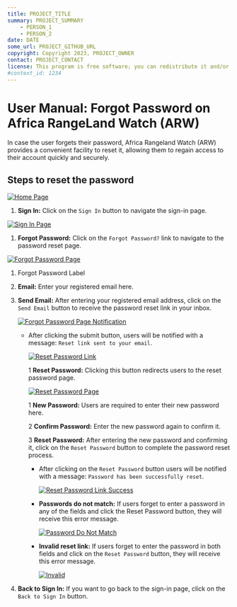 ```yaml
---
title: PROJECT_TITLE
summary: PROJECT_SUMMARY
    - PERSON_1
    - PERSON_2
date: DATE
some_url: PROJECT_GITHUB_URL
copyright: Copyright 2023, PROJECT_OWNER
contact: PROJECT_CONTACT
license: This program is free software; you can redistribute it and/or modify it under the terms of the GNU Affero General Public License as published by the Free Software Foundation; either version 3 of the License, or (at your option) any later version.
#context_id: 1234
---
```


# User Manual: Forgot Password on Africa RangeLand Watch (ARW)

In case the user forgets their password, Africa Rangeland Watch (ARW) provides a convenient facility to reset it, allowing them to regain access to their account quickly and securely.

## Steps to reset the password

[![Home Page](./img/forgot-password-img-1.png)](./img/forgot-password-img-1.png)

1. **Sign In:** Click on the `Sign In` button to navigate the sign-in page.

[![Sign In Page](./img/forgot-password-img-2.png)](./img/forgot-password-img-2.png)

1. **Forgot Password:** Click on the `Forgot Password?` link to navigate to the password reset page.

[![Forgot Password Page](./img/forgot-password-img-3.png)](./img/forgot-password-img-3.png)

1. Forgot Password Label
2. **Email:** Enter your registered email here.
3. **Send Email:** After entering your registered email address, click on the `Send Email` button to receive the password reset link in your inbox.

    [![Forgot Password Page Notification](./img/forgot-password-img-4.png)](./img/forgot-password-img-4.png)

    * After clicking the submit button, users will be notified with a message: `Reset link sent to your email`.

        [![Reset Password Link](./img/forgot-password-img-5.png)](./img/forgot-password-img-5.png)

        1 **Reset Password:** Clicking this button redirects users to the reset password page.

        [![Reset Password Page](./img/forgot-password-img-6.png)](./img/forgot-password-img-6.png)

        1 **New Password:** Users are required to enter their new password here.

        2 **Confirm Password:** Enter the new password again to confirm it.

        3 **Reset Password:** After entering the new password and confirming it, click on the `Reset Password` button to complete the password reset process.  

        * After clicking on the `Reset Password` button users will be notified with a message: `Password has been successfully reset`.
            
            [![Reset Password Link Success](./img/forgot-password-img-7.png)](./img/forgot-password-img-7.png)
        
        * **Passwords do not match:** If users forget to enter a password in any of the fields and click the Reset Password button, they will receive this error message.

            [![Password Do Not Match](./img/forgot-password-img-8.png)](./img/forgot-password-img-8.png)

        * **Invalid reset link:** If users forget to enter the password in both fields and click on the `Reset Password` button, they will receive this error message.

            [![Invalid ](./img/forgot-password-img-9.png)](./img/forgot-password-img-9.png)

4. **Back to Sign In:** If you want to go back to the sign-in page, click on the `Back to Sign In` button.
